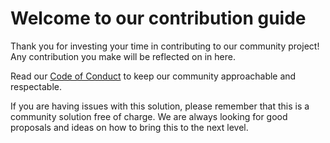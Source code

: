 # Welcome to our contribution guide

Thank you for investing your time in contributing to our community project! Any contribution you make will be reflected on in here. 

Read our [Code of Conduct](./CODE_OF_CONDUCT.md) to keep our community approachable and respectable.

If you are having issues with this solution, please remember that this is a community solution free of charge. We are always looking for good proposals and ideas on how to bring this to the next level.
